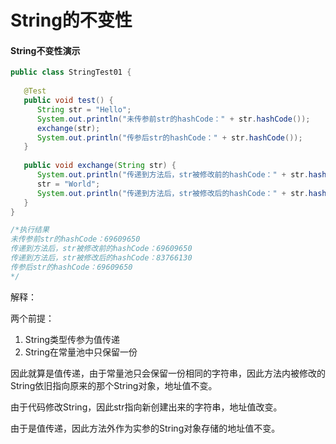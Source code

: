 # String的不变性

#### String不变性演示

```java
public class StringTest01 {
   
   @Test
   public void test() {
      String str = "Hello";
      System.out.println("未传参前str的hashCode：" + str.hashCode());
      exchange(str);
      System.out.println("传参后str的hashCode：" + str.hashCode());
   }
   
   public void exchange(String str) {
      System.out.println("传递到方法后，str被修改前的hashCode：" + str.hashCode());
      str = "World";
      System.out.println("传递到方法后，str被修改后的hashCode：" + str.hashCode());
   }
}

/*执行结果
未传参前str的hashCode：69609650
传递到方法后，str被修改前的hashCode：69609650
传递到方法后，str被修改后的hashCode：83766130
传参后str的hashCode：69609650
*/
```

解释：

两个前提：

   1. String类型传参为值传递
   2. String在常量池中只保留一份

因此就算是值传递，由于常量池只会保留一份相同的字符串，因此方法内被修改的String依旧指向原来的那个String对象，地址值不变。

由于代码修改String，因此str指向新创建出来的字符串，地址值改变。

由于是值传递，因此方法外作为实参的String对象存储的地址值不变。